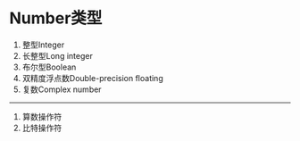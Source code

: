 Number类型
========

 1. 整型Integer 
 2. 长整型Long integer
 3.  布尔型Boolean 
 4. 双精度浮点数Double-precision floating
 5. 复数Complex number

----------

 1. 算数操作符
 2. 比特操作符


